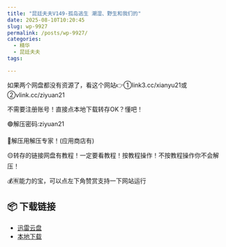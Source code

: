 ```yaml
---
title: "昆廷夫夫V149-孤岛逃生 潮湿、野生和我们的"
date: 2025-08-10T10:20:45
slug: wp-9927
permalink: /posts/wp-9927/
categories:
  - 精华
  - 昆廷夫夫
tags:

---
```


如果两个网盘都没有资源了，看这个网站👉①link3.cc/xianyu21或②vlink.cc/ziyuan21

不需要注册账号！直接点本地下载转存OK？懂吧！

🟢解压密码:ziyuan21

🔵解压用解压专家！(应用商店有)

🟡转存的链接网盘有教程！一定要看教程！按教程操作！不按教程操作你不会解压！

💰🈶能力的宝，可以点左下角赞赏支持一下网站运行

## 📦 下载链接
- [迅雷云盘](https://blziyuan21.com/pay-download/9927?key=9836e93191&down_id=0)
- [本地下载](https://blziyuan21.com/pay-download/9927?key=9836e93191&down_id=1)

